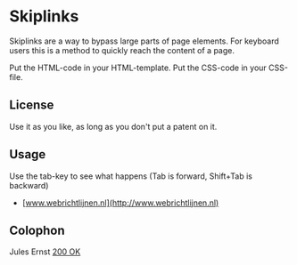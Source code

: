 # Skiplinks

Skiplinks are a way to bypass large parts of page elements. For keyboard users this is a method to quickly reach the content of a page.

Put the HTML-code in your HTML-template.
Put the CSS-code in your CSS-file.

## License

Use it as you like, as long as you don't put a patent on it.

## Usage

Use the tab-key to see what happens (Tab is forward, Shift+Tab is backward)
*  [www.webrichtlijnen.nl](http://www.webrichtlijnen.nl)

## Colophon

Jules Ernst [200 OK](http://www.200ok.nl) 

```